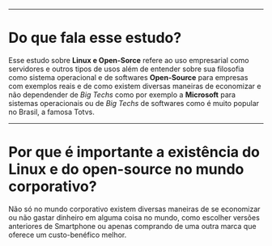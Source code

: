 
---

# Do que fala esse estudo?

Esse estudo sobre **Linux e Open-Sorce**  refere ao uso empresarial como servidores e outros tipos de usos além de entender sobre sua filosofia como sistema operacional e de softwares **Open-Source** para empresas com exemplos reais e de como existem diversas maneiras de economizar e não dependender de _Big Techs_ como por exemplo a **Microsoft** para sistemas operacionais ou de _Big Techs_ de softwares como é muito popular no Brasil, a famosa Totvs.

---

# Por que é importante a existência do Linux e do open-source no mundo corporativo? 

Não só no mundo corporativo existem diversas maneiras de se economizar ou não gastar dinheiro em alguma coisa no mundo, como escolher versões anteriores de Smartphone ou apenas comprando de uma outra marca que oferece um custo-benéfico melhor. 